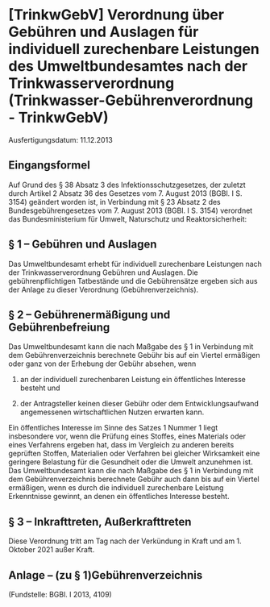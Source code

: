 # [TrinkwGebV] Verordnung über Gebühren und Auslagen für individuell zurechenbare Leistungen des Umweltbundesamtes nach der Trinkwasserverordnung  (Trinkwasser-Gebührenverordnung - TrinkwGebV)

Ausfertigungsdatum: 11.12.2013

 

## Eingangsformel

Auf Grund des § 38 Absatz 3 des Infektionsschutzgesetzes, der zuletzt durch Artikel 2 Absatz 36 des Gesetzes vom 7. August 2013 (BGBl. I S. 3154) geändert worden ist, in Verbindung mit § 23 Absatz 2 des Bundesgebührengesetzes vom 7. August 2013 (BGBl. I S. 3154) verordnet das Bundesministerium für Umwelt, Naturschutz und Reaktorsicherheit:


## § 1 – Gebühren und Auslagen

Das Umweltbundesamt erhebt für individuell zurechenbare Leistungen nach der Trinkwasserverordnung Gebühren und Auslagen. Die gebührenpflichtigen Tatbestände und die Gebührensätze ergeben sich aus der Anlage zu dieser Verordnung (Gebührenverzeichnis).


## § 2 – Gebührenermäßigung und Gebührenbefreiung

Das Umweltbundesamt kann die nach Maßgabe des § 1 in Verbindung mit dem Gebührenverzeichnis berechnete Gebühr bis auf ein Viertel ermäßigen oder ganz von der Erhebung der Gebühr absehen, wenn

1. an der individuell zurechenbaren Leistung ein öffentliches Interesse besteht und

2. der Antragsteller keinen dieser Gebühr oder dem Entwicklungsaufwand angemessenen wirtschaftlichen Nutzen erwarten kann.

Ein öffentliches Interesse im Sinne des Satzes 1 Nummer 1 liegt insbesondere vor, wenn die Prüfung eines Stoffes, eines Materials oder eines Verfahrens ergeben hat, dass im Vergleich zu anderen bereits geprüften Stoffen, Materialien oder Verfahren bei gleicher Wirksamkeit eine geringere Belastung für die Gesundheit oder die Umwelt anzunehmen ist. Das Umweltbundesamt kann die nach Maßgabe des § 1 in Verbindung mit dem Gebührenverzeichnis berechnete Gebühr auch dann bis auf ein Viertel ermäßigen, wenn es durch die individuell zurechenbare Leistung Erkenntnisse gewinnt, an denen ein öffentliches Interesse besteht.


## § 3 – Inkrafttreten, Außerkrafttreten

Diese Verordnung tritt am Tag nach der Verkündung in Kraft und am 1. Oktober 2021 außer Kraft.


## Anlage – (zu § 1)Gebührenverzeichnis

(Fundstelle: BGBl. I 2013, 4109)
